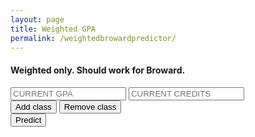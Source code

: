 ```yaml
---
layout: page
title: Weighted GPA
permalink: /weightedbrowardpredictor/
---
```

<head>
<meta name="keywords" content="broward gpa predictor, predictor, gpa predictor, cypress bay gpa predictor">
<script type="text/javascript" src="/assets/weightedpredict.js"></script>
<link rel="stylesheet" type="text/css" href="/assets/main.css" media = "screen,projection"/>
</head>
<body>
<h4>Weighted only. Should work for Broward.</h4>

<input placeholder = "CURRENT GPA" type="number" step=".00001" name="psw" id = "currentg">
<input placeholder = "CURRENT CREDITS" type="number" step=".00001" name="psw" id = "currentc">
<div id = "newClasses">

<input type = "button" onclick="add_fields_predict()" value = "Add class"/>
<input type = "button" onclick="removeInput_predict()" value = "Remove class"/>
<script>setup();</script>
</div>

<input type = "button" onclick="calculatePredict()" value = "Predict"/>

<h1 id ="GPAS"></h1>

</body>
